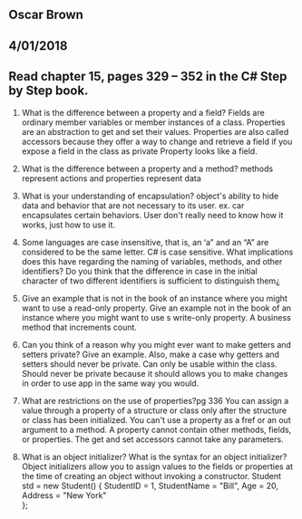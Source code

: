 ## Oscar Brown
## 4/01/2018
## Read chapter 15, pages 329 – 352 in the C# Step by Step book.

1. What is the difference between a property and a field?
Fields are ordinary member variables or member instances of a class. Properties are an abstraction to get and set their values. Properties are also called accessors because they offer a way to change and retrieve a field if you expose a field in the class as private
Property looks like a field.

2. What is the difference between a property and a method?
methods represent actions and properties represent data

3. What is your understanding of encapsulation?
 object's ability to hide data and behavior that are not necessary to its user. 
 ex. car encapsulates certain behaviors. User don't really need to know how it works, just how to use it.
 
4. Some languages are case insensitive, that is, an ‘a” and an “A” are considered to be the same letter.
C# is case sensitive. What implications does this have regarding the naming of variables, methods,
and other identifiers? Do you think that the difference in case in the initial character of two different
identifiers is sufficient to distinguish them¿


5. Give an example that is not in the book of an instance where you might want to use a read-only
property. Give an example not in the book of an instance where you might want to use s write-only
property. 
A business method that increments count.

6. Can you think of a reason why you might ever want to make getters and setters private? Give an
example. Also, make a case why getters and setters should never be private. Can only be usable within the class.
Should never be private because it should allows you to make changes in order to use app in the same way you would.

7. What are restrictions on the use of properties?pg 336
You can assign a value through a property of a structure or class only after the structure or class has been initialized. You can't use a property as a fref or an out argument to a method. A property cannot contain other methods, fields, or properties. The get and set accessors cannot take any parameters.

8. What is an object initializer? What is the syntax for an object initializer?
Object initializers allow you to assign values to the fields or properties at the time of creating an object without invoking a constructor.
Student std = new Student() { StudentID = 1, 
                                      StudentName = "Bill", 
                                      Age = 20, 
                                      Address = "New York"   
                                    };